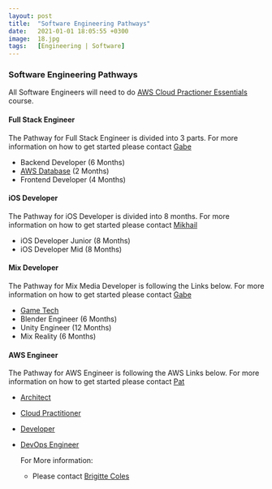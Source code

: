 ```yaml
---
layout: post
title:  "Software Engineering Pathways"
date:   2021-01-01 18:05:55 +0300
image:  18.jpg
tags:   [Engineering | Software]
---
```

### Software Engineering Pathways
All Software Engineers will need to do [AWS Cloud Practioner Essentials](https://www.aws.training/Details/eLearning?id=60697) course.

#### Full Stack Engineer
The Pathway for Full Stack Engineer is divided into 3 parts. For more information on how to get started please contact [Gabe](gabeg@driftnet.net)
- Backend Developer (6 Months)
- [AWS Database](https://d1.awsstatic.com/training-and-certification/Learning_Paths/LearningPath_Databases.pdf) (2 Months)
- Frontend Developer (4 Months)
#### iOS Developer
The Pathway for iOS Developer is divided into 8 months. For more information on how to get started please contact [Mikhail](Mikhaill@driftnet.net)
- iOS Developer Junior (8 Months)
- iOS Developer Mid (8 Months)
#### Mix Developer
The Pathway for Mix Media Developer is following the Links below. For more information on how to get started please contact [Gabe](gabeg@driftnet.net)
- [Game Tech](https://d1.awsstatic.com/training-and-certification/Learning_Paths/LearningPath_GameTech.pdf)
- Blender Engineer (6 Months)
- Unity Engineer (12 Months)
- Mix Reality (6 Months)
#### AWS Engineer
The Pathway for AWS Engineer is following the AWS Links below. For more information on how to get started please contact [Pat](patg@driftnet.net)
- [Architect](https://d1.awsstatic.com/training-and-certification/Learning_Paths/LearningPath_Architect.pdf)
- [Cloud Practitioner](https://d1.awsstatic.com/training-and-certification/Learning_Paths/LearningPath_CloudPractitioner.pdf)
- [Developer](https://d1.awsstatic.com/training-and-certification/Learning_Paths/LearningPath_Developer.pdf)
- [DevOps Engineer](https://d1.awsstatic.com/training-and-certification/Learning_Paths/LearningPath_DevOps.pdf)



  For More information:
  - Please contact [Brigitte Coles](brigittec@driftnet.net)

[jekyll-docs]: https://jekyllrb.com/docs/home
[jekyll-gh]:   https://github.com/jekyll/jekyll
[jekyll-talk]: https://talk.jekyllrb.com/
